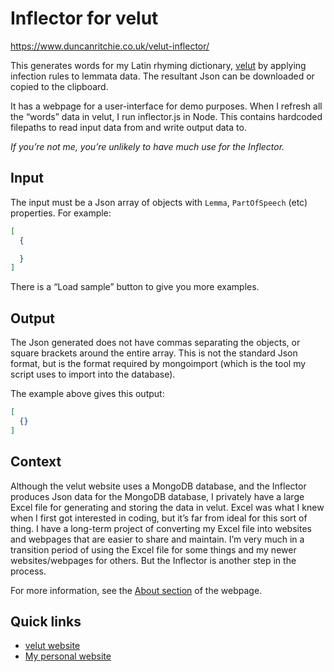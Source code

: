 # Inflector for velut

https://www.duncanritchie.co.uk/velut-inflector/

This generates words for my Latin rhyming dictionary, [velut](https://github.com/DuncanRitchie/velut) by applying infection rules to lemmata data. The resultant Json can be downloaded or copied to the clipboard.

It has a webpage for a user-interface for demo purposes. When I refresh all the “words” data in velut, I run inflector.js in Node. This contains hardcoded filepaths to read input data from and write output data to.

_If you’re not me, you’re unlikely to have much use for the Inflector._

## Input

The input must be a Json array of objects with `Lemma`, `PartOfSpeech` (etc) properties. For example:

```json
[
  {

  }
]
```

There is a “Load sample” button to give you more examples.

## Output

The Json generated does not have commas separating the objects, or square brackets around the entire array. This is not the standard Json format, but is the format required by mongoimport (which is the tool my script uses to import into the database).

The example above gives this output:

```json
[
  {}
]
```

## Context

Although the velut website uses a MongoDB database, and the Inflector produces Json data for the MongoDB database, I privately have a large Excel file for generating and storing the data in velut. Excel was what I knew when I first got interested in coding, but it’s far from ideal for this sort of thing. I have a long-term project of converting my Excel file into websites and webpages that are easier to share and maintain. I’m very much in a transition period of using the Excel file for some things and my newer websites/webpages for others. But the Inflector is another step in the process.

For more information, see the [About section](https://www.duncanritchie.co.uk/velut-inflector/#about) of the webpage.

## Quick links

- [velut website](https://www.velut.co.uk)
- [My personal website](https://www.duncanritchie.co.uk)
